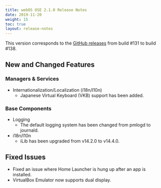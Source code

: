 ```yaml
---
title: webOS OSE 2.1.0 Release Notes
date: 2019-11-20
weight: 15
toc: true
layout: release-notes
---
```


This version corresponds to the [GitHub releases](https://github.com/webosose/build-webos/releases) from build #131 to build #138.

## New and Changed Features

### Managers & Services

  - Internationalization/Localization (i18n/l10n)
      - Japanese Virtual Keyboard (VKB) support has been added.

### Base Components

  - Logging
      - The default logging system has been changed from pmlogd to journald.
  - i18n/l10n
      - iLib has been upgraded from v14.2.0 to v14.4.0.

## Fixed Issues

  - Fixed an issue where Home Launcher is hung up after an app is installed.
  - VirtualBox Emulator now supports dual display.
